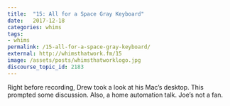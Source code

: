 ```yaml
---
title:  "15: All for a Space Gray Keyboard"
date:   2017-12-18
categories: whims
tags:
- whims
permalink: /15-all-for-a-space-gray-keyboard/
external: http://whimsthatwork.fm/15
image: /assets/posts/whimsthatworklogo.jpg
discourse_topic_id: 2183
---
```

Right before recording, Drew took a look at his Mac’s desktop. This prompted some discussion. Also, a home automation talk. Joe’s not a fan.
<!--more-->
